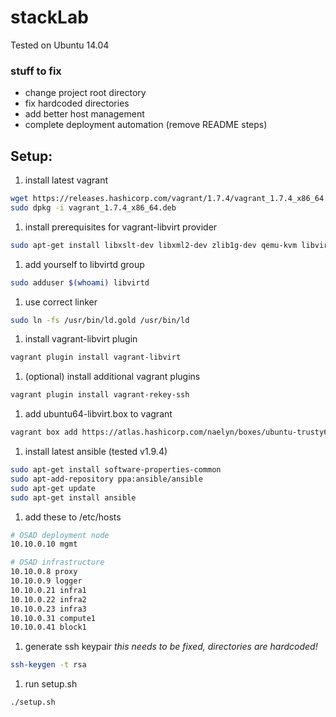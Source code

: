 # stackLab

Tested on Ubuntu 14.04

### stuff to fix
+ change project root directory
+ fix hardcoded directories
+ add better host management
+ complete deployment automation (remove README steps)

## Setup:

1. install latest vagrant

 ```bash
wget https://releases.hashicorp.com/vagrant/1.7.4/vagrant_1.7.4_x86_64.deb
sudo dpkg -i vagrant_1.7.4_x86_64.deb
```
1. install prerequisites for vagrant-libvirt provider

 ```bash
sudo apt-get install libxslt-dev libxml2-dev zlib1g-dev qemu-kvm libvirt-bin libvirt-dev ruby ruby-dev make
```

1. add yourself to libvirtd group

 ```bash
sudo adduser $(whoami) libvirtd
```

1. use correct linker

 ```bash
sudo ln -fs /usr/bin/ld.gold /usr/bin/ld
```

1. install vagrant-libvirt plugin

 ```bash
vagrant plugin install vagrant-libvirt
```

1. (optional) install additional vagrant plugins

 ```bash
vagrant plugin install vagrant-rekey-ssh
```

1. add ubuntu64-libvirt.box to vagrant

 ```bash
vagrant box add https://atlas.hashicorp.com/naelyn/boxes/ubuntu-trusty64-libvirt
```

1. install latest ansible (tested v1.9.4)

 ```bash
sudo apt-get install software-properties-common
sudo apt-add-repository ppa:ansible/ansible
sudo apt-get update
sudo apt-get install ansible
```

1. add these to /etc/hosts

 ```bash
# OSAD deployment node
10.10.0.10 mgmt

# OSAD infrastructure 
10.10.0.8 proxy
10.10.0.9 logger
10.10.0.21 infra1
10.10.0.22 infra2
10.10.0.23 infra3
10.10.0.31 compute1
10.10.0.41 block1
```

1. generate ssh keypair *this needs to be fixed, directories are hardcoded!*

 ```bash
ssh-keygen -t rsa
```

1. run setup.sh

 ```bash
./setup.sh
```
